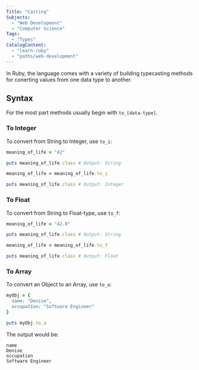 ```yaml
---
Title: "Casting"
Subjects:
  - "Web Development"
  - "Computer Science"
Tags: 
  - "Types"
CatalogContent:
  - "learn-ruby"
  - "paths/web-development"
---
```


In Ruby, the language comes with a variety of building typecasting methods for conerting values from one data type to another. 

## Syntax

For the most part methods usually begin with `to_[data-type]`.

### To Integer

To convert from String to Integer, use `to_i`:

```rb
meaning_of_life = "42"

puts meaning_of_life.class # Output: String

meaning_of_life = meaning_of_life.to_i

puts meaning_of_life.class # Output: Integer
```

### To Float

To convert from String to Float-type, use `to_f`:

```rb
meaning_of_life = "42.0"

puts meaning_of_life.class # Output: String

meaning_of_life = meaning_of_life.to_f

puts meaning_of_life.class # Output: Float
```

### To Array

To convert an Object to an Array, use `to_a`: 

```rb
myObj = {
  name: "Denise",
  occupation: "Software Engineer"
}

puts myObj.to_a
```

The output would be: 

```
name
Denise
occupation
Software Engineer
```